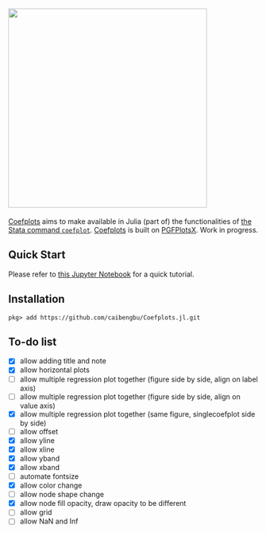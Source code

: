 <h1><img width="400" src="https://raw.githubusercontent.com/caibengbu/Coefplots.jl/main/assets/logo.svg"></h1>


[Coefplots](https://github.com/caibengbu/Coefplots.jl) aims to make available in Julia (part of) the functionalities of [the Stata command `coefplot`](http://repec.sowi.unibe.ch/stata/coefplot/getting-started.html). [Coefplots](https://github.com/caibengbu/Coefplots.jl) is built on [PGFPlotsX](https://github.com/KristofferC/PGFPlotsX.jl/tree/ada03510396af592e05b2e382a0c12ce37ee3cc8). Work in progress.

## Quick Start

Please refer to [this Jupyter Notebook](examples/quick_start.ipynb) for a quick tutorial.

## Installation
```
pkg> add https://github.com/caibengbu/Coefplots.jl.git
```
## To-do list
- [x] allow adding title and note
- [x] allow horizontal plots
- [ ] allow multiple regression plot together (figure side by side, align on label axis)
- [ ] allow multiple regression plot together (figure side by side, align on value axis)
- [x] allow multiple regression plot together (same figure, singlecoefplot side by side)
- [ ] allow offset
- [x] allow yline
- [x] allow xline
- [x] allow yband
- [x] allow xband
- [ ] automate fontsize
- [x] allow color change
- [ ] allow node shape change
- [x] allow node fill opacity, draw opacity to be different
- [ ] allow grid
- [ ] allow NaN and Inf
